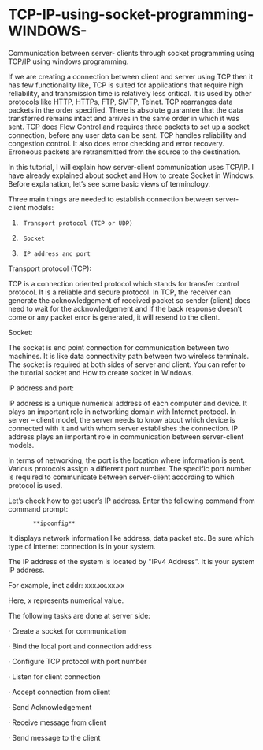 # TCP-IP-using-socket-programming-WINDOWS-
Communication between server- clients through socket programming using TCP/IP using windows programming.

If we are creating a connection between client and server using TCP then it has few functionality like,
TCP is suited for applications that require high reliability, and transmission time is relatively less critical.
It is used by other protocols like HTTP, HTTPs, FTP, SMTP, Telnet. TCP rearranges data packets in the order specified. 
There is absolute guarantee that the data transferred remains intact and arrives in the same order in which it was sent. 
TCP does Flow Control and requires three packets to set up a socket connection, before any user data can be sent. 
TCP handles reliability and congestion control. It also does error checking and error recovery. 
Erroneous packets are retransmitted from the source to the destination.


In this tutorial, I will explain how server-client communication uses TCP/IP. 
I have already explained about socket and How to create Socket in Windows. Before explanation, let’s see some basic views of terminology.

Three main things are needed to establish connection between server-client models:

1)      Transport protocol (TCP or UDP)

2)      Socket

3)      IP address and port

Transport protocol (TCP):

TCP is a connection oriented protocol which stands for transfer control protocol.
It is a reliable and secure protocol.
In TCP, the receiver can generate the acknowledgement of received packet so sender (client) does need 
to wait for the acknowledgement and if the back response  doesn’t come or any packet error is generated, 
it will resend to the client.

Socket:

The socket is end point connection for communication between two machines.
It is like data connectivity path between two wireless terminals. 
The socket is required at both sides of server and client. You can refer to the tutorial socket and
How to create socket in Windows.

IP address and port:

IP address is a unique numerical address of each computer and device. 
It plays an important role in networking domain with Internet protocol.
In server – client model, the server needs to know about which device is connected with it
and with whom server establishes the connection. 
IP address plays an important role in communication between server-client models.

In terms of networking, the port is the location where information is sent. 
Various protocols assign a different port number. 
The specific port number is required to communicate between server-client according to which protocol is used.

Let’s  check how to get user’s IP address. Enter the following command from command prompt:

           **ipconfig**

It displays network information like address, data packet etc. Be sure which type  of Internet connection is in your system.

 The IP address of the system is located by  "IPv4 Address”. It is your system IP address.

For example, inet addr: xxx.xx.xx.xx

Here, x represents numerical value.


The following tasks are done at server side:

·         Create a socket for communication

·         Bind the local port and connection address

·         Configure TCP protocol with port number

·         Listen for client connection

·         Accept connection from client

·         Send Acknowledgement

·         Receive message from client

·         Send  message to the client
 
